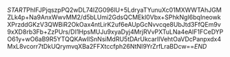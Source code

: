 $START$PhIFJPjqszpPQ2wDL74IZG096lU+5LdryaTYunuXc01MXWWTAhJGMZLk4p+Na9AnxWwvMM2/d5bLUmi2GdsQCMEkl0Vbx+SPhkNgI6bqIneowkXPrzddGKzV3QWBiR2OkOax4ntLirK2uf6eAUpGcNvvcqe8UbJtd3FfQEm9v9xXD8rb3Fb+ZzPUrs/DI1HpsMUJu9xyaDyj4MrjRVvPXTuLNa4eAIF1FCeDYPO61y+wO6aB9R5YTQQKAwIlSnNsiMdRU5tDArUkcarIlVehtOaVDcPanpxdx4MxL8vcorr7tDkUQrymvqXBa2FFXtccfph26NtNI9YrZrfLraBDcw==$END$